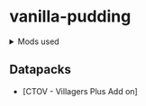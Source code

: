 # vanilla-pudding

<details>

<summary>Mods used</summary>

## Mods used:
### Optional
- [AmbientSounds]() \[optional\]
- [Better Block Sounds]() \[optional\]
- [Better Foliage]() \[optional\]
- [Mouse Tweaks]() \[optional\]
- [No Chat Reports]() \[optional\]
- [Sound Physics Remastered]() \[optional\]

### Required
- \[Let's Do]
    - [API]()
    - [Bakery]()
    - [Brewery]()
    - [Farm & Charm]()
    - [HerbalBrews]()
    - [NetherVinery]()
    - [Vinery]()
- \[Let's Do Addons]
    - [AppleWood]()
    - [Compat]()
    - [Fluids]()
    - [Seasonal Let's Do]()
- [AlmostUnified]()
- [Amendments]()
- [Amplified Nether]()
- [Amplified Nether Height]()
- [Animal Armor Trims]()
- [AppleSkin]()
- [ArchaeologyBanners]()
- [Architectury]()
- [AstikorCarts Redux]()
- [AttributeFix]()
- [Aquaculture 2](https://www.curseforge.com/minecraft/mc-mods/aquaculture)
- [Backported Wolves]()
- [Backported Wolves & Terralith - Compat]()
- [Balm]()
- [Better Advancements]()
- [Better Archeology]()
- [Better Compatibility Checker]()
- [Better Fletching Table]()
- [Better Recipe Book]()
- [Bigger Better End Cities](https://www.curseforge.com/minecraft/mc-mods/bigger-better-end-cities)
- [Blended Compat]()
- [Blueprint]()
- [Bobby](https://www.curseforge.com/minecraft/mc-mods/bobby-reforged)
- [Bookshelf]()
- [Botarium]()
- [Bundle Craft]()
- [Cat Loaf]()
- [cat_jam]()
- [ChoiceTheorem's Overhauled Village]()
    - [CTOV - Chef's delight Compat]()
    - [CTOV - Domesticated Innovation Compat]()
    - [CTOV - Friends and Foes Compat]()
- [Citadel]()
- [Companion]()
- [CookingForBlockheads]()
- [CoroUtil]()
- [Create]()
    - [Create Crafts & Additions]()
    - [Create Deco]()
    - [Create Deco Additions]()
    - [Create Ore Excavation]()
    - [Create Slice & Dice]()
    - [Create: Addon Compatibility]()
    - [Create: Aquatic Ambitions]()
    - [Create: Bells & Whistles]()
    - [Create: Connected]()
    - [Create: Copycats+]()
    - [Create: Crystal Clear]()
    - [Create: Enchantable Machinery]()
    - [Create: Interactive]()
    - [Create: Mortar]()
    - [Create: Numismatics]()
    - [Create: Power Loader]()
    - [Create: Steam 'n' Rails]()
    - [Create: Trimmed]()
    - [Create: Vintage Improvements]()
    - [Extended Cogwheels]()
    - [Ratatouille]()
- [CreativeCore]()
- [Critters and Companions]()
- [Cut Through]()
- [Domestication Innovation]()
- [Duckling]()
- [Embeddium]()
- [Embeddium Extras]()
- [Enchanting Infuser]()
- [Enchatment Transfer]()
- [EnchantmentDescriptions]()
- [EntityCulling]()
- [Every Compat]()
- [Experienced Crops]()
- [Extra Compat]()
- [Eye to city]()
- [Farmer's Delight]()
    - [Chefs Delight]()
    - [Corn Delight]()
    - [Crabber's Delight]()
    - [Crate Delight]()
    - [End's Delight]()
    - [Fruits Delight]()
    - [Nether's Delight]()
    - [Ocean's Delight]()
    - [Vegan Delight]()
- [Ferrite Core]()
- [Fishermens Trap]()
- [fishingupgrades]()
- [Friends&Foes]()
    - [Friends&Foes - Beekeeper Hut]()
    - [Friends&Foes - Flowery Mooblooms]()
- [GeckoLib 4]()
- [Hamsters]()
- [Hellion's Sniffer+]()
- [Immersive Structures:Nether edition]()
- [Immersive Weathering]()
- [Improved Fishing]()
- [Item Obliterator]()
- [Kiwi Library]()
- [Kotlin for Forge]()
- [KubeJS]()
    - [KubeJS Create]()
    - [PonderJS]()
    - [Vintage KubeJS]()
- [Let Fish Love]()
- [Liberty's Villagers]()
- [LocalizedFishingTables]()
- [Lucky Cat]()
- [Many More Structures](https://www.curseforge.com/minecraft/mc-mods/many-more-structures)
- [Map Atlases](https://www.curseforge.com/minecraft/mc-mods/map-atlases-forge)
- [Medieval Buildings \[The End Edition\]]()
- [Memory Leak Fix]()
- [MonoLib]()
- [Moog's End Structures]()
- [Moog's Nether Structures]()
- [Moonlight Library]()
- [Mysterious Mountain Lib]()
- [Necraonomicon]()
- [Nether Depths Uprgrade]()
- [Nullscape]()
- [Oculus]()
- [OpenLoader]()
- [Overweight Farming]()
- [Pufferz]()
- [Puzzles Lib]()
- [Recipe Book Is Pain]()
- [Resourceful Lib]()
- [Rhino]()
- [Ribbits]()
- [Right Click Harvest]()
    - [RightClickHarvest Supplementaries Compat]()
- [Serene Seasons]()
- [Shulker Tooltip]()
- [Simple Voice Chat]()
- [Smarter Farmers]()
- [Snow Under Trees]()
- [Snow! Real Magic!]()
- [Spice of Life Onion]()
- [Storage Drawers]()
    - [Storage Drawers Create compat]()
- [Supplementaries]()
- [Tactical Fishing]()
- [Temporal API]()
- [Terralith]()
- [Terrariums And Cages]()
- [Universal Sawmill]()
- [Unusual Fish Mod]()
- [Upgrade Aquatic]()
- [Useful Spyglass]()
- [VillagersPlus]()
- [Yeetus Experimentus]()
- [You Shall Not Spawn]()
- [YUNG's API]()
- [YUNG's Better Desert Temples]()
- [YUNG's Better Dungeons]()
- [YUNG's Better Jungle Temples]()
- [YUNG's Better Nether Fortresses]()
- [YUNG's Better Ocean Monuments]()
- [YUNG's Better Witch Huts]()
- [YUNG's Bridges]()
- [YUNG's Extras]()
</details>

## Datapacks
- [CTOV - Villagers Plus Add on]
